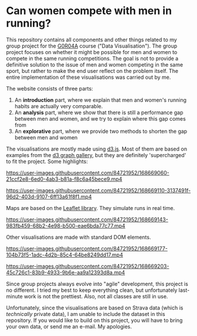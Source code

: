 # Can women compete with men in running?

This repository contains all components and other things related to my group project for the [G0R04A](https://onderwijsaanbod.kuleuven.be/2020/syllabi/e/G0R04AE.htm) course ("Data Visualisation"). The group project focuses on whether it might be possible for men and women to compete in the same running competitions. The goal is not to provide a definitive solution to the issue of men and women competing in the same sport, but rather to make the end user reflect on the problem itself. The entire implementation of these visualisations was carried out by me.

The website consists of three parts:
1.  An **introduction** part, where we explain that men and women's running habits are actually very comparable.
2.  An **analysis** part, where we show that there is still a performance gap between men and women, and we try to explain where this gap comes from
3.  An **explorative** part, where we provide two methods to shorten the gap between men and women

The visualisations are mostly made using [d3.js](https://d3js.org/). Most of them are based on examples from the [d3 graph gallery](https://d3-graph-gallery.com/), but they are definitely 'supercharged' to fit the project. Some highlights:

https://user-images.githubusercontent.com/84721952/168669060-21ccf2e8-6ed0-4ab3-b81a-f8c6a45bece9.mp4

https://user-images.githubusercontent.com/84721952/168669110-3137491f-96d2-403d-9107-6ff13a61f8f1.mp4

Maps are based on the [Leaflet library](https://leafletjs.com/). They simulate runs in real time.

https://user-images.githubusercontent.com/84721952/168669143-983fb459-68b2-4e98-b500-eae6bda77c77.mp4

Other visualisations are made with standard DOM elements.

https://user-images.githubusercontent.com/84721952/168669177-104b73f5-1adc-4d2b-85c4-64be8249dd17.mp4

https://user-images.githubusercontent.com/84721952/168669203-45c726c1-83b9-4933-9b6e-aa9a12393d8a.mp4

Since group projects always evolve into "agile" development, this project is no different. I tried my best to keep everything clean, but unfortunately last-minute work is not the prettiest. Also, not all classes are still in use.

Unfortunately, since the visualisations are based on Strava data (which is *technically* private data), I am unable to include the dataset in this repository. If you would like to build on this project, you will have to bring your own data, or send me an e-mail. My apologies.